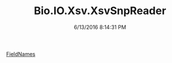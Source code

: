 ﻿---
title: Bio.IO.Xsv.XsvSnpReader
date: 6/13/2016 8:14:31 PM
---

[FieldNames](T-Bio.IO.Xsv.XsvSnpReader.FieldNames.html)
